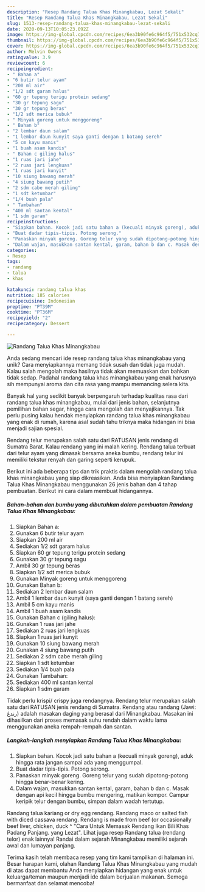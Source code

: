 ```yaml
---
description: "Resep Randang Talua Khas Minangkabau, Lezat Sekali"
title: "Resep Randang Talua Khas Minangkabau, Lezat Sekali"
slug: 1513-resep-randang-talua-khas-minangkabau-lezat-sekali
date: 2020-09-13T10:05:23.092Z
image: https://img-global.cpcdn.com/recipes/6ea3b90fe6c964f5/751x532cq70/randang-talua-khas-minangkabau-foto-resep-utama.jpg
thumbnail: https://img-global.cpcdn.com/recipes/6ea3b90fe6c964f5/751x532cq70/randang-talua-khas-minangkabau-foto-resep-utama.jpg
cover: https://img-global.cpcdn.com/recipes/6ea3b90fe6c964f5/751x532cq70/randang-talua-khas-minangkabau-foto-resep-utama.jpg
author: Melvin Owens
ratingvalue: 3.9
reviewcount: 6
recipeingredient:
- " Bahan a"
- "6 butir telur ayam"
- "200 ml air"
- "1/2 sdt garam halus"
- "60 gr tepung terigu protein sedang"
- "30 gr tepung sagu"
- "30 gr tepung beras"
- "1/2 sdt merica bubuk"
- " Minyak goreng untuk menggoreng"
- " Bahan b"
- "2 lembar daun salam"
- "1 lembar daun kunyit saya ganti dengan 1 batang sereh"
- "5 cm kayu manis"
- "1 buah asam kandis"
- " Bahan c giling halus"
- "1 ruas jari jahe"
- "2 ruas jari lengkuas"
- "1 ruas jari kunyit"
- "10 siung bawang merah"
- "4 siung bawang putih"
- "2 sdm cabe merah giling"
- "1 sdt ketumbar"
- "1/4 buah pala"
- " Tambahan"
- "400 ml santan kental"
- "1 sdm garam"
recipeinstructions:
- "Siapkan bahan. Kocok jadi satu bahan a (kecuali minyak goreng), aduk hingga rata jangan sampai ada yang menggumpal."
- "Buat dadar tipis-tipis. Potong serong."
- "Panaskan minyak goreng. Goreng telur yang sudah dipotong-potong hingga benar-benar kering."
- "Dalam wajan, masukkan santan kental, garam, bahan b dan c. Masak dengan api kecil hingga bumbu mengering, matikan kompor. Campur keripik telur dengan bumbu, simpan dalam wadah tertutup."
categories:
- Resep
tags:
- randang
- talua
- khas

katakunci: randang talua khas 
nutrition: 185 calories
recipecuisine: Indonesian
preptime: "PT39M"
cooktime: "PT36M"
recipeyield: "2"
recipecategory: Dessert

---
```



![Randang Talua Khas Minangkabau](https://img-global.cpcdn.com/recipes/6ea3b90fe6c964f5/751x532cq70/randang-talua-khas-minangkabau-foto-resep-utama.jpg)

Anda sedang mencari ide resep randang talua khas minangkabau yang unik? Cara menyiapkannya memang tidak susah dan tidak juga mudah. Kalau salah mengolah maka hasilnya tidak akan memuaskan dan bahkan tidak sedap. Padahal randang talua khas minangkabau yang enak harusnya sih mempunyai aroma dan cita rasa yang mampu memancing selera kita.

Banyak hal yang sedikit banyak berpengaruh terhadap kualitas rasa dari randang talua khas minangkabau, mulai dari jenis bahan, selanjutnya pemilihan bahan segar, hingga cara mengolah dan menyajikannya. Tak perlu pusing kalau hendak menyiapkan randang talua khas minangkabau yang enak di rumah, karena asal sudah tahu triknya maka hidangan ini bisa menjadi sajian spesial.

Rendang telur merupakan salah satu dari RATUSAN jenis rendang di Sumatra Barat. Kalau rendang yang ini malah kering. Rendang talua terbuat dari telur ayam yang dimasak bersama aneka bumbu, rendang telur ini memiliki tekstur renyah dan garing seperti kerupuk.


Berikut ini ada beberapa tips dan trik praktis dalam mengolah randang talua khas minangkabau yang siap dikreasikan. Anda bisa menyiapkan Randang Talua Khas Minangkabau menggunakan 26 jenis bahan dan 4 tahap pembuatan. Berikut ini cara dalam membuat hidangannya.

<!--inarticleads1-->

##### Bahan-bahan dan bumbu yang dibutuhkan dalam pembuatan Randang Talua Khas Minangkabau:

1. Siapkan  Bahan a:
1. Gunakan 6 butir telur ayam
1. Siapkan 200 ml air
1. Sediakan 1/2 sdt garam halus
1. Siapkan 60 gr tepung terigu protein sedang
1. Gunakan 30 gr tepung sagu
1. Ambil 30 gr tepung beras
1. Siapkan 1/2 sdt merica bubuk
1. Gunakan  Minyak goreng untuk menggoreng
1. Gunakan  Bahan b:
1. Sediakan 2 lembar daun salam
1. Ambil 1 lembar daun kunyit (saya ganti dengan 1 batang sereh)
1. Ambil 5 cm kayu manis
1. Ambil 1 buah asam kandis
1. Gunakan  Bahan c (giling halus):
1. Gunakan 1 ruas jari jahe
1. Sediakan 2 ruas jari lengkuas
1. Siapkan 1 ruas jari kunyit
1. Gunakan 10 siung bawang merah
1. Gunakan 4 siung bawang putih
1. Sediakan 2 sdm cabe merah giling
1. Siapkan 1 sdt ketumbar
1. Sediakan 1/4 buah pala
1. Gunakan  Tambahan:
1. Sediakan 400 ml santan kental
1. Siapkan 1 sdm garam


Tidak perlu krispi/ crispy juga rendangnya. Rendang telur merupakan salah satu dari RATUSAN jenis rendang di Sumatra. Rendang atau randang (Jawi: رندڠ) adalah masakan daging yang berasal dari Minangkabau. Masakan ini dihasilkan dari proses memasak suhu rendah dalam waktu lama menggunakan aneka rempah-rempah dan santan. 

<!--inarticleads2-->

##### Langkah-langkah menyiapkan Randang Talua Khas Minangkabau:

1. Siapkan bahan. Kocok jadi satu bahan a (kecuali minyak goreng), aduk hingga rata jangan sampai ada yang menggumpal.
1. Buat dadar tipis-tipis. Potong serong.
1. Panaskan minyak goreng. Goreng telur yang sudah dipotong-potong hingga benar-benar kering.
1. Dalam wajan, masukkan santan kental, garam, bahan b dan c. Masak dengan api kecil hingga bumbu mengering, matikan kompor. Campur keripik telur dengan bumbu, simpan dalam wadah tertutup.


Randang talua kariang or dry egg rendang. Randang maco or salted fish with diced cassava rendang. Rendang is made from beef (or occasionally beef liver, chicken, duck ^ &#34;Cara Untuk Memasak Rendang Ikan Bili Khas Padang Panjang. yang Lezat&#34;. Lihat juga resep Randang talua (rendang telor) enak lainnya! Randai dalam sejarah Minangkabau memiliki sejarah awal dan lumayan panjang. 

Terima kasih telah membaca resep yang tim kami tampilkan di halaman ini. Besar harapan kami, olahan Randang Talua Khas Minangkabau yang mudah di atas dapat membantu Anda menyiapkan hidangan yang enak untuk keluarga/teman maupun menjadi ide dalam berjualan makanan. Semoga bermanfaat dan selamat mencoba!
